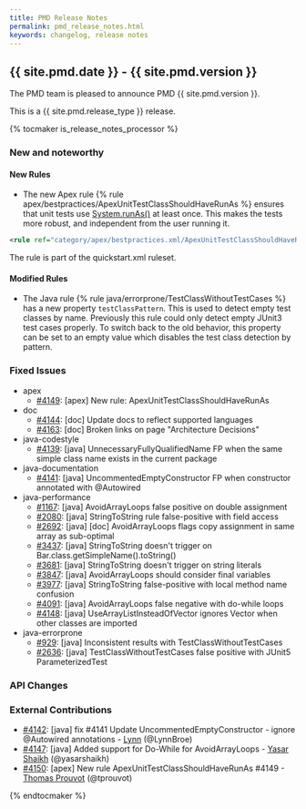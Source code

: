 ```yaml
---
title: PMD Release Notes
permalink: pmd_release_notes.html
keywords: changelog, release notes
---
```


## {{ site.pmd.date }} - {{ site.pmd.version }}

The PMD team is pleased to announce PMD {{ site.pmd.version }}.

This is a {{ site.pmd.release_type }} release.

{% tocmaker is_release_notes_processor %}

### New and noteworthy

#### New Rules
* The new Apex rule {% rule apex/bestpractices/ApexUnitTestClassShouldHaveRunAs %} ensures that unit tests
  use [System.runAs()](https://developer.salesforce.com/docs/atlas.en-us.apexcode.meta/apexcode/apex_testing_tools_runas.htm)
  at least once. This makes the tests more robust, and independent from the user running it.

```xml
<rule ref="category/apex/bestpractices.xml/ApexUnitTestClassShouldHaveRunAs"/>
```

The rule is part of the quickstart.xml ruleset.

#### Modified Rules

* The Java rule {% rule java/errorprone/TestClassWithoutTestCases %} has a new property `testClassPattern`. This is
  used to detect empty test classes by name. Previously this rule could only detect empty JUnit3 test cases
  properly. To switch back to the old behavior, this property can be set to an empty value which disables the
  test class detection by pattern.

### Fixed Issues
* apex
    * [#4149](https://github.com/pmd/pmd/issues/4149): \[apex] New rule: ApexUnitTestClassShouldHaveRunAs
* doc
    * [#4144](https://github.com/pmd/pmd/pull/4144): \[doc] Update docs to reflect supported languages
    * [#4163](https://github.com/pmd/pmd/issues/4163): \[doc] Broken links on page "Architecture Decisions"
* java-codestyle
    * [#4139](https://github.com/pmd/pmd/issues/4139): \[java] UnnecessaryFullyQualifiedName FP when the same simple class name exists in the current package
* java-documentation
    * [#4141](https://github.com/pmd/pmd/issues/4141): \[java] UncommentedEmptyConstructor FP when constructor annotated with @<!-- -->Autowired
* java-performance
    * [#1167](https://github.com/pmd/pmd/issues/1167): \[java] AvoidArrayLoops false positive on double assignment
    * [#2080](https://github.com/pmd/pmd/issues/2080): \[java] StringToString rule false-positive with field access
    * [#2692](https://github.com/pmd/pmd/issues/2692): \[java] \[doc] AvoidArrayLoops flags copy assignment in same array as sub-optimal
    * [#3437](https://github.com/pmd/pmd/issues/3437): \[java] StringToString doesn't trigger on Bar.class.getSimpleName().toString()
    * [#3681](https://github.com/pmd/pmd/issues/3681): \[java] StringToString doesn't trigger on string literals
    * [#3847](https://github.com/pmd/pmd/issues/3847): \[java] AvoidArrayLoops should consider final variables
    * [#3977](https://github.com/pmd/pmd/issues/3977): \[java] StringToString false-positive with local method name confusion
    * [#4091](https://github.com/pmd/pmd/issues/4091): \[java] AvoidArrayLoops false negative with do-while loops
    * [#4148](https://github.com/pmd/pmd/issues/4148): \[java] UseArrayListInsteadOfVector ignores Vector when other classes are imported
* java-errorprone
    * [#929](https://github.com/pmd/pmd/issues/929): \[java] Inconsistent results with TestClassWithoutTestCases
    * [#2636](https://github.com/pmd/pmd/issues/2636): \[java] TestClassWithoutTestCases false positive with JUnit5 ParameterizedTest

### API Changes

### External Contributions
* [#4142](https://github.com/pmd/pmd/pull/4142): \[java] fix #4141 Update UncommentedEmptyConstructor - ignore @<!-- -->Autowired annotations - [Lynn](https://github.com/LynnBroe) (@LynnBroe)
* [#4147](https://github.com/pmd/pmd/pull/4147): \[java] Added support for Do-While for AvoidArrayLoops - [Yasar Shaikh](https://github.com/yasarshaikh) (@yasarshaikh)
* [#4150](https://github.com/pmd/pmd/pull/4150): \[apex] New rule ApexUnitTestClassShouldHaveRunAs #4149 - [Thomas Prouvot](https://github.com/tprouvot) (@tprouvot)

{% endtocmaker %}

